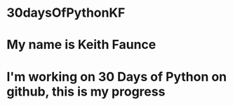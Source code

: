 # 30daysOfPythonKF
# My name is Keith Faunce
# I'm working on 30 Days of Python on github, this is my progress

